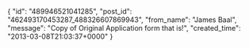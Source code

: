  {
   "id": "489946521041285",
   "post_id": "462493170453287_488326607869943",
   "from_name": "James Baal",
   "message": "Copy of Original Application form that is!",
   "created_time": "2013-03-08T21:03:37+0000"
 }
